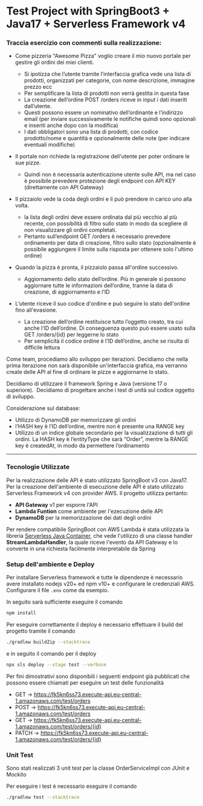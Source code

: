 # Test Project with SpringBoot3 + Java17 + Serverless Framework v4

### Traccia esercizio con commenti sulla realizzazione:

* Come pizzeria "Awesome Pizza" voglio creare il mio nuovo portale per gestire gli ordini dei miei clienti.
    * Si ipotizza che l’utente tramite l’interfaccia grafica vede una lista di prodotti, organizzati per categorie, con nome descrizione, immagine prezzo ecc
    * Per semplificare la lista di prodotti non verrà gestita in questa fase
    * La creazione dell’ordine POST /orders riceve in input i dati inseriti dall’utente. 
    * Questi possono essere un nominativo dell’ordinante e l’indirizzo email (per inviare successivamente le notifiche quindi sono opzionali e inseriti anche dopo con la modifica)
    * I dati obbligatori sono una lista di prodotti, con codice prodotto/nome e quantità e opzionalmente delle note (per indicare eventuali modifiche)

* Il portale non richiede la registrazione dell'utente per poter ordinare le sue pizze. 
    * Quindi non è necessaria autenticazione utente sulle API, ma nel caso è possibile prevedere protezione degli endpoint con API KEY (direttamente con API Gateway)

* Il pizzaiolo vede la coda degli ordini e li può prendere in carico uno alla volta. 
    * la lista degli ordini deve essere ordinata dal più vecchio al più recente, con possibilità di filtro sullo stato in modo da scegliere di non visualizzare gli ordini completati. 
    * Pertanto sull’endpoint GET /orders è necessario prevedere ordinamento per data di creazione, filtro sullo stato (opzionalmente è possibile aggiungere il limite sulla risposta per ottenere solo l'ultimo ordine)

* Quando la pizza è pronta, il pizzaiolo passa all'ordine successivo. 
    * Aggiornamento dello stato dell’ordine. Più in generale si possono aggiornare tutte le informazioni dell’ordine, tranne la data di creazione, di aggiornamento e l’ID

* L’utente riceve il suo codice d'ordine e può seguire lo stato dell'ordine fino all'evasione. 
    * La creazione dell’ordine restituisce tutto l’oggetto creato, tra cui anche l’ID dell’ordine. Di conseguenza questo può essere usato sulla GET /orders/{id} per leggerne lo stato
    * Per semplicità il codice ordine è l’ID dell’ordine, anche se risulta di difficile lettura

Come team, procediamo allo sviluppo per iterazioni. 
Decidiamo che nella prima iterazione non sarà disponibile un'interfaccia grafica, ma verranno create delle API al fine di ordinare le pizze e aggiornarne lo stato. 

Decidiamo di utilizzare il framework Spring e Java (versione 17 o superiore). 
Decidiamo di progettare anche i test di unità sul codice oggetto di sviluppo.

Considerazione sul database:
* Utilizzo di DynamoDB per memorizzare gli ordini
* l’HASH key è l’ID dell’ordine, mentre non è presente una RANGE key
* Utilizzo di un indice globale secondario per la visualizzazione di tutti gli ordini. La HASH key è l’entityType che sarà “Order”, mentre la RANGE key è createdAt, in modo da permettere l’ordinamento

____

### Tecnologie Utilizzate

Per la realizzazione delle API è stato utilizzato SpringBoot v3 con Java17. Per la creazione dell'ambiente di esecuzione delle API è stato utilizzato Serverless Framework v4 con provider AWS. Il progetto utilizza pertanto:
* **API Gateway** v1 per esporre l'API
* **Lambda Funtion** come ambiente per l'ezecuzione delle API
* **DynamoDB** per la memorizzazione dei dati degli ordini

Per rendere compatibile SpringBoot con AWS Lambda è stata utilizzata la libreria [Serverless Java Container](https://github.com/aws/serverless-java-container/wiki/Quick-start---Spring-Boot3), che vede l'utilizzo di una classe handler **StreamLambdaHandler**, la quale riceve l'evento da API Gateway e lo converte in una richiesta facilmente interpretabile da Spring

### Setup dell'ambiente e Deploy

Per installare Serverless framework e tutte le dipendenze è necessario avere installato nodejs v20+ ed npm v10+ e configurare le credenziali AWS. Configurare il file `.env` come da esempio.

In seguito sarà sufficiente eseguire il comando

```bash
npm install
```

Per eseguire correttamente il deploy è necessario effettuare il build del progetto tramite il comando

```bash
./gradlew buildZip --stacktrace
```

e in seguito il comando per il deploy

```bash
npx sls deploy --stage test --verbose
```

Per fini dimostrativi sono disponibili i seguenti endpoint già pubblicati che possono essere chiamati per eseguire un test delle funzionalità

* GET -> https://fk5kn6ss73.execute-api.eu-central-1.amazonaws.com/test/orders
* POST -> https://fk5kn6ss73.execute-api.eu-central-1.amazonaws.com/test/orders
* GET -> https://fk5kn6ss73.execute-api.eu-central-1.amazonaws.com/test/orders/{id}
* PATCH -> https://fk5kn6ss73.execute-api.eu-central-1.amazonaws.com/test/orders/{id}

### Unit Test

Sono stati realizzati 3 unit test per la classe OrderServiceImpl con JUnit e Mockito

Per eseguire i test è necessario eseguire il comando

```bash
./gradlew test --stacktrace
```